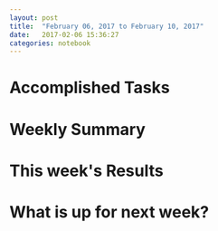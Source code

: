 ```yaml
---
layout: post
title:  "February 06, 2017 to February 10, 2017"
date:   2017-02-06 15:36:27
categories: notebook
---
```


# Accomplished Tasks

# Weekly Summary

# This week's Results

# What is up for next week?
